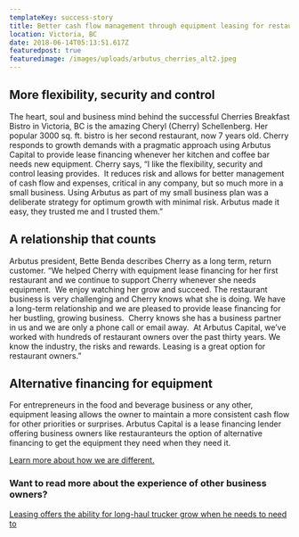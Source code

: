```yaml
---
templateKey: success-story
title: Better cash flow management through equipment leasing for restaurant owner
location: Victoria, BC
date: 2018-06-14T05:13:51.617Z
featuredpost: true
featuredimage: /images/uploads/arbutus_cherries_alt2.jpeg
---
```

## More flexibility, security and control

The heart, soul and business mind behind the successful Cherries Breakfast Bistro in Victoria, BC is the amazing Cheryl (Cherry) Schellenberg. Her popular 3000 sq. ft. bistro is her second restaurant, now 7 years old. Cherry responds to growth demands with a pragmatic approach using Arbutus Capital to provide lease financing whenever her kitchen and coffee bar needs new equipment. Cherry says, “I like the flexibility, security and control leasing provides.  It reduces risk and allows for better management of cash flow and expenses, critical in any company, but so much more in a small business. Using Arbutus as part of my small business plan was a deliberate strategy for optimum growth with minimal risk. Arbutus made it easy, they trusted me and I trusted them.”

## A relationship that counts

Arbutus president, Bette Benda describes Cherry as a long term, return customer. “We helped Cherry with equipment lease financing for her first restaurant and we continue to support Cherry whenever she needs equipment.  We enjoy watching her grow and succeed. The restaurant business is very challenging and Cherry knows what she is doing. We have a long-term relationship and we are pleased to provide lease financing for her bustling, growing business.  Cherry knows she has a business partner in us and we are only a phone call or email away.  At Arbutus Capital, we’ve worked with hundreds of restaurant owners over the past thirty years. We know the industry, the risks and rewards. Leasing is a great option for restaurant owners.”

## Alternative financing for equipment

For entrepreneurs in the food and beverage business or any other, equipment leasing allows the owner to maintain a more consistent cash flow for other priorities or surprises. Arbutus Capital is a lease financing lender offering business owners like restauranteurs the option of alternative financing to get the equipment they need when they need it.

[Learn more about how we are different.](https://arbutuscapital.com/why-lease)

### Want to read more about the experience of other business owners?

[Leasing offers the ability for long-haul trucker grow when he needs to need to](https://arbutuscapital.com/success-stories/asset-backed-financing-enables-business-owner-to-buy-out-partner/)